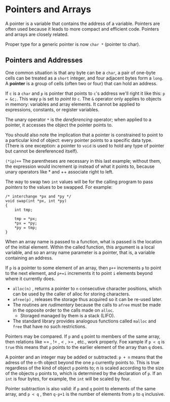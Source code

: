# Pointers and Arrays

A pointer is a variable that contains the address of a variable. Pointers are often used because it leads to more compact and efficient code. Pointers and arrays are closely related.

Proper type for a generic pointer is now `char *` (pointer to char).


## Pointers and Addresses

One common situation is that any byte can be a `char`, a pair of one-byte cells can be treated as a `short` integer, and four adjacent bytes form a `long`. A **pointer** is a group of cells (often two or four) that can hold an address.

If `c` is a `char` and `p` is pointer that points to `c`'s address we'll right it like this: `p = &c;`. This way `p` is set to _point to_ `c`. The `&` operator only applies to objects in memory: variables and array elements. It cannot be applied to expressions, constants, or register variables.

The unary operator `*` is the _dereferencing_ operator; when applied to a pointer, it accesses the object the pointer points to.

You should also note the implication that a pointer is constrained to point to a particular kind of object: every pointer points to a specific data type. (There is one exception: a pointer to `void` is used to hold any type of pointer but cannot be dereferenced itself).

`(*ip)++` The parentheses are necessary in this last example; without them, the expression would increment ip instead of what it points to, because unary operators like * and ++ associate right to left.

The way to swap two `int` values will be for the calling program to pass _pointers_ to the values to be swapped. For example:

```
/* interchange *px and *py */
void swap(int *px, int *py)
{
    int tmp;

    tmp = *px;
    *px = *py;
    *py = tmp;
}
```

When an array name is passed to a function, what is passed is the location of the initial element. Within the called function, this argument is a local variable, and so an array name parameter is a pointer, that is, a variable containing an address.

If `p` is a pointer to some element of an array, then `p++` increments `p` to point to the next element, and `p+=i` increments it to point `i` elements beyond where it currently does.

- `alloc(n)` , returns a pointer to `n` consecutive character positions, which can be used by the caller of alloc for storing characters.
- `afree(p)` , releases the storage thus acquired so it can be re-used later.
- The routines are _rudimentary_ because the calls to `afree` must be made in the opposite order to the calls made on `alloc`.
    - Storaged managed by them is a stack (LIFO).
- The standard library provides analogous functions called `malloc` and `free` that have no such restrictions.

Pointers may be compared. If `p` and `q` point to members of the same array, then relations like == , != , < , >= , etc., work properly. Foe xample if `p < q` is `true` this means that `p` points to the earlier element of the array than `q` does.

A pointer and an integer may be added or subtracted: `p + n` means that the adress of the `n`-th object beyond the one `p` currently points to. This is true regardless of the kind of object `p` points to; n is scaled according to the size of the objects `p` points to, which is determined by the declaration of `p`. If an `int` is four bytes, for example, the `int` will be scaled by four.

Pointer subtraction is also valid: if `p` and `q` point to elements of the same array, and `p < q` , then `q-p+1` is the number of elements from `p` to `q` inclusive.
